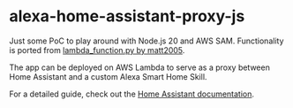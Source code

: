 # alexa-home-assistant-proxy-js

Just some PoC to play around with Node.js 20 and AWS SAM. Functionality is ported from [lambda_function.py by matt2005](https://gist.github.com/matt2005/744b5ef548cc13d88d0569eea65f5e5b).

The app can be deployed on AWS Lambda to serve as a proxy between Home Assistant and a custom Alexa Smart Home Skill.

For a detailed guide, check out the [Home Assistant documentation](https://www.home-assistant.io/integrations/alexa.smart_home/).
